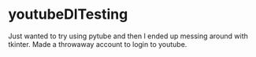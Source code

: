 # youtubeDlTesting
Just wanted to try using pytube and then I ended up messing around with tkinter.
Made a throwaway account to login to youtube.
